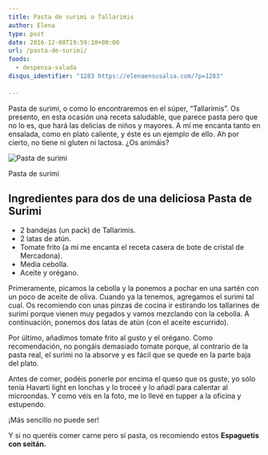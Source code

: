 ```yaml
---
title: Pasta de surimi o Tallarimis
author: Elena
type: post
date: 2016-12-08T19:59:10+00:00
url: /pasta-de-surimi/
foods:
  - despensa-salada
disqus_identifier: "1283 https://elenaensusalsa.com/?p=1283"

---
```

Pasta de surimi, o como lo encontraremos en el súper, &#8220;Tallarimis&#8221;. Os presento, en esta ocasión una receta saludable, que parece pasta pero que no lo es, que hará las delicias de niños y mayores. A mí me encanta tanto en ensalada, como en plato caliente, y éste es un ejemplo de ello. Ah por cierto, no tiene ni gluten ni lactosa. ¿Os animáis?

<div id="attachment_1284" style="max-width: 610px" class="wp-caption alignnone">
  <img class="wp-image-1284" title="Pasta de surimi" src="/2018/03/IMG_4308-2.jpg" alt="Pasta de surimi" width="600" height="450" srcset="/2018/03/IMG_4308-2.jpg 4032w, /2018/03/IMG_4308-2-768x576.jpg 768w, /2018/03/IMG_4308-2-300x225.jpg 300w, /2018/03/IMG_4308-2-1024x768.jpg 1024w" sizes="(max-width: 600px) 100vw, 600px" />
  
  <p class="wp-caption-text">
    Pasta de surimi
  </p>
</div>

## Ingredientes para dos de una deliciosa Pasta de Surimi

  * 2 bandejas (un pack) de Tallarimis.
  * 2 latas de atún.
  * Tomate frito (a mí me encanta el receta casera de bote de cristal de Mercadona).
  * Media cebolla.
  * Aceite y orégano.

Primeramente, picamos la cebolla y la ponemos a pochar en una sartén con un poco de aceite de oliva. Cuando ya la tenemos, agregamos el surimi tal cual. Os recomiendo con unas pinzas de cocina ir estirando los tallarines de surimi porque vienen muy pegados y vamos mezclando con la cebolla. A continuación, ponemos dos latas de atún (con el aceite escurrido).

Por último, añadimos tomate frito al gusto y el orégano. Como recomendación, no pongáis demasiado tomate porque, al contrario de la pasta real, el surimi no la absorve y es fácil que se quede en la parte baja del plato.

Antes de comer, podéis ponerle por encima el queso que os guste, yo sólo tenía Havarti light en lonchas y lo troceé y lo añadí para calentar al microondas. Y como véis en la foto, me lo llevé en tupper a la oficina y estupendo.

¡Más sencillo no puede ser!

Y si no queréis comer carne pero sí pasta, os recomiendo estos **Espaguetis con seitán.**
